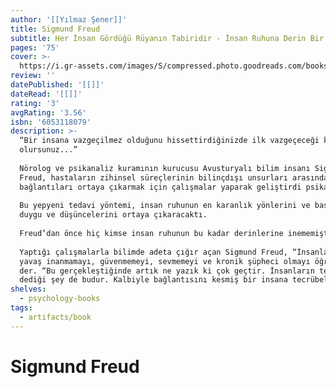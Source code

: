 ```yaml
---
author: '[[Yılmaz Şener]]'
title: Sigmund Freud
subtitle: Her İnsan Gördüğü Rüyanın Tabiridir - İnsan Ruhuna Derin Bir Yolculuk
pages: '75'
cover: >-
  https://i.gr-assets.com/images/S/compressed.photo.goodreads.com/books/1588437926l/53313803._SY475_.jpg
review: ''
datePublished: '[[]]'
dateRead: '[[]]'
rating: '3'
avgRating: '3.56'
isbn: '6053118079'
description: >-
  “Bir insana vazgeçilmez olduğunu hissettirdiğinizde ilk vazgeçeceği kişi siz
  olursunuz...”  
    
  Nörolog ve psikanaliz kuramının kurucusu Avusturyalı bilim insanı Sigmund
  Freud, hastaların zihinsel süreçlerinin bilinçdışı unsurları arasındaki
  bağlantıları ortaya çıkarmak için çalışmalar yaparak geliştirdi psikanalizi.  
    
  Bu yepyeni tedavi yöntemi, insan ruhunun en karanlık yönlerini ve bastırılmış
  duygu ve düşüncelerini ortaya çıkaracaktı.  
    
  Freud’dan önce hiç kimse insan ruhunun bu kadar derinlerine inememişti.  
    
  Yaptığı çalışmalarla bilimde adeta çığır açan Sigmund Freud, “İnsanlar yavaş
  yavaş inanmamayı, güvenmemeyi, sevmemeyi ve kronik şüpheci olmayı öğrenir...”
  der. “Bu gerçekleştiğinde artık ne yazık ki çok geçtir. İnsanların tecrübe
  dediği şey de budur. Kalbiyle bağlantısını kesmiş bir insana tecrübeli denir.”
shelves:
  - psychology-books
tags:
  - artifacts/book
---
```

#  Sigmund Freud
